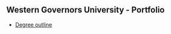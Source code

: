 ## Western Governors University - Portfolio

* [Degree outline](https://www.wgu.edu/online-it-degrees/software-development-bachelors-program.html)
